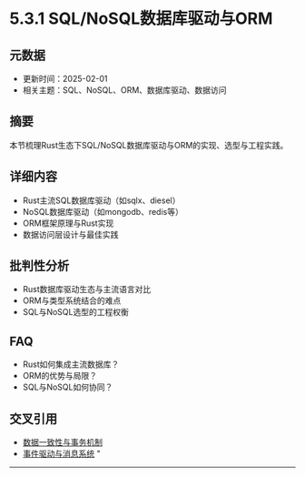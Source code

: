 ﻿# 5.3.1 SQL/NoSQL数据库驱动与ORM

## 元数据

- 更新时间：2025-02-01
- 相关主题：SQL、NoSQL、ORM、数据库驱动、数据访问

## 摘要

本节梳理Rust生态下SQL/NoSQL数据库驱动与ORM的实现、选型与工程实践。

## 详细内容

- Rust主流SQL数据库驱动（如sqlx、diesel）
- NoSQL数据库驱动（如mongodb、redis等）
- ORM框架原理与Rust实现
- 数据访问层设计与最佳实践

## 批判性分析

- Rust数据库驱动生态与主流语言对比
- ORM与类型系统结合的难点
- SQL与NoSQL选型的工程权衡

## FAQ

- Rust如何集成主流数据库？
- ORM的优势与局限？
- SQL与NoSQL如何协同？

## 交叉引用

- [数据一致性与事务机制](./5.3.2_数据一致性与事务机制.md)
- [事件驱动与消息系统](../04_event_driven_messaging.md)
"

---
